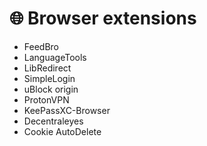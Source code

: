 # 🌐 Browser extensions

- FeedBro
- LanguageTools
- LibRedirect
- SimpleLogin
- uBlock origin
- ProtonVPN
- KeePassXC-Browser
- Decentraleyes
- Cookie AutoDelete
